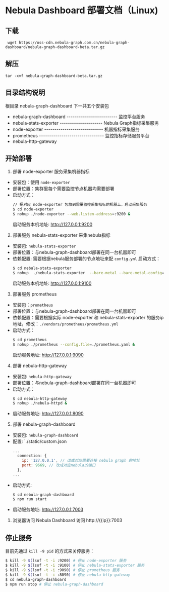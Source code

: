 # Nebula Dashboard 部署文档（Linux)

## 下载
` wget https://oss-cdn.nebula-graph.com.cn/nebula-graph-dashboard/nebula-graph-dashboard-beta.tar.gz`

## 解压
`tar -xvf nebula-graph-dashboard-beta.tar.gz`


## 目录结构说明
根目录 nebula-graph-dashboard 下一共五个安装包
- nebula-graph-dashboard ------------------------- 监控平台服务
- nebula-stats-exporter --------------------- Nebula Graph指标采集服务
- node-exporter ----------------------------- 机器指标采集服务
- prometheus -------------------------------- 监控指标存储服务平台
- nebula-http-gateway


## 开始部署

1. 部署 node-exporter 服务采集机器指标
- 安装包：使用 `node-exporter`
- 部署位置：集群里每个需要监控节点机器均需要部署
- 启动方式：
  ```bash
  // 把对应 node-exporter 包放到需要监控采集指标的机器上，启动采集服务
  $ cd node-exporter
  $ nohup ./node-exporter --web.listen-address=:9200 &
  ```
  启动服务本机地址: http://127.0.0.1:9200

2. 部署服务 nebula-stats-exporter 采集nebula指标
- 安装包: `nebula-stats-exporter`
- 部署位置：与nebula-graph-dashboard部署在同一台机器即可
- 依赖配置: 需要根据nebula服务部署的节点地址来配 `config.yml`
  启动方式：
  ```bash
  $ cd nebula-stats-exporter
  $ nohup  ./nebula-stats-exporter  --bare-metal --bare-metal-config=./config.yaml &
  ```
  启动服务本机地址: http://127.0.0.1:9100

3. 部署服务 prometheus
- 安装包：`prometheus`
- 部署位置：与nebula-graph-dashboard部署在同一台机器即可
- 依赖配置：需要根据实际 node-exporter 和 nebula-stats-exporter 的服务ip地址，修改：`./vendors/prometheus/prometheus.yml`
- 启动方式：
  ```bash
  $ cd prometheus
  $ nohup ./prometheus --config.file=./prometheus.yaml &
  ```
  启动服务地址: http://127.0.0.1:9090

4. 部署 nebula-http-gateway
- 安装包: `nebula-http-gateway`
- 部署位置：与nebula-graph-dashboard部署在同一台机器即可
- 启动方式：
  ```bash
  $ cd nebula-http-gateway
  $ nohup ./nebula-httpd &
  ```
- 启动服务地址: http://127.0.0.1:8090

5. 部署 nebula-graph-dashboard
- 安装包: `nebula-graph-dashboard`
- 配置: `./static/custom.json
  ```javascript
  ...
    connection: {
      ip: '127.0.0.1', // 改成对应需要连接 nebula graph 的地址
      port: 9669, // 改成对应nebula的端口
    },
  ...
  ```
- 启动方式:
  ```bash
  $ cd nebula-graph-dashboard
  $ npm run start
  ```
- 启动服务地址: http://127.0.0.1:7003

1. 浏览器访问 Nebula Dashboard
访问 http://{{ip}}:7003


## 停止服务
目前先通过 `kill -9 pid` 的方式来关停服务：

```bash
$ kill -9 $(lsof -t -i :9200) # 停止 node-exporter 服务
$ kill -9 $(lsof -t -i :9100) # 停止 nebula-stats-exporter 服务
$ kill -9 $(lsof -t -i :9090) # 停止 prometheus 服务
$ kill -9 $(lsof -t -i :8090) # 停止 nebula-http-gateway
$ cd nebula-graph-dashboard
$ npm run stop # 停止 nebula-graph-dashboard
```


